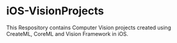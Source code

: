 # iOS-VisionProjects
This Respository contains Computer Vision projects created using CreateML, CoreML and Vision Framework in iOS.
